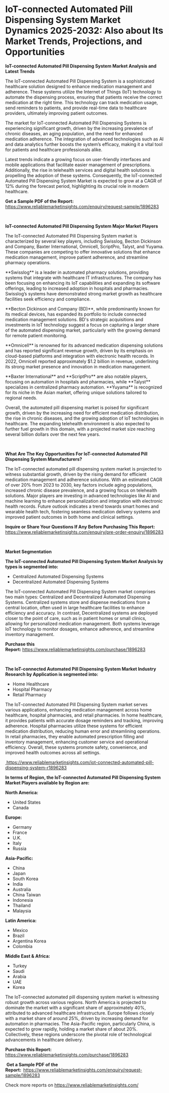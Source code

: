 <p><h1>IoT-connected Automated Pill Dispensing System Market Dynamics 2025-2032: Also about Its Market Trends, Projections, and Opportunities</h1></p><p><strong>IoT-connected Automated Pill Dispensing System Market Analysis and Latest Trends</strong></p>
<p><p>The IoT-connected Automated Pill Dispensing System is a sophisticated healthcare solution designed to enhance medication management and adherence. These systems utilize the Internet of Things (IoT) technology to automate the dispensing process, ensuring that patients receive the correct medication at the right time. This technology can track medication usage, send reminders to patients, and provide real-time data to healthcare providers, ultimately improving patient outcomes.</p><p>The market for IoT-connected Automated Pill Dispensing Systems is experiencing significant growth, driven by the increasing prevalence of chronic diseases, an aging population, and the need for enhanced medication adherence. The integration of advanced technologies such as AI and data analytics further boosts the system’s efficacy, making it a vital tool for patients and healthcare professionals alike. </p><p>Latest trends indicate a growing focus on user-friendly interfaces and mobile applications that facilitate easier management of prescriptions. Additionally, the rise in telehealth services and digital health solutions is propelling the adoption of these systems. Consequently, the IoT-connected Automated Pill Dispensing System Market is expected to grow at a CAGR of 12% during the forecast period, highlighting its crucial role in modern healthcare.</p></p>
<p><strong>Get a Sample PDF of the Report:&nbsp;</strong> <a href="https://www.reliablemarketinsights.com/enquiry/request-sample/1896283?utm_campaign=2609&utm_medium=2&utm_source=Github&utm_content=ia&utm_term=28032025&utm_id=iot-connected-automated-pill-dispensing-system">https://www.reliablemarketinsights.com/enquiry/request-sample/1896283</a></p>
<p>&nbsp;</p>
<p><strong>IoT-connected Automated Pill Dispensing System Major Market Players</strong></p>
<p><p>The IoT-connected Automated Pill Dispensing System market is characterized by several key players, including Swisslog, Becton Dickinson and Company, Baxter International, Omnicell, ScriptPro, Talyst, and Yuyama. These companies are competing to offer innovative solutions that enhance medication management, improve patient adherence, and streamline pharmacy operations.</p><p>**Swisslog** is a leader in automated pharmacy solutions, providing systems that integrate with healthcare IT infrastructures. The company has been focusing on enhancing its IoT capabilities and expanding its software offerings, leading to increased adoption in hospitals and pharmacies. Swisslog’s systems have demonstrated strong market growth as healthcare facilities seek efficiency and compliance.</p><p>**Becton Dickinson and Company (BD)**, while predominantly known for its medical devices, has expanded its portfolio to include connected medication management solutions. BD's strategic acquisitions and investments in IoT technology suggest a focus on capturing a larger share of the automated dispensing market, particularly with the growing demand for remote patient monitoring.</p><p>**Omnicell** is renowned for its advanced medication dispensing solutions and has reported significant revenue growth, driven by its emphasis on cloud-based platforms and integration with electronic health records. In 2022, Omnicell reported approximately $1.2 billion in revenue, underlining its strong market presence and innovation in medication management.</p><p>**Baxter International** and **ScriptPro** are also notable players, focusing on automation in hospitals and pharmacies, while **Talyst** specializes in centralized pharmacy automation. **Yuyama** is recognized for its niche in the Asian market, offering unique solutions tailored to regional needs.</p><p>Overall, the automated pill dispensing market is poised for significant growth, driven by the increasing need for efficient medication distribution, the rise in chronic diseases, and the growing adoption of IoT technologies in healthcare. The expanding telehealth environment is also expected to further fuel growth in this domain, with a projected market size reaching several billion dollars over the next few years.</p></p>
<p>&nbsp;</p>
<p><strong>What Are The Key Opportunities For IoT-connected Automated Pill Dispensing System Manufacturers?</strong></p>
<p><p>The IoT-connected automated pill dispensing system market is projected to witness substantial growth, driven by the rising demand for efficient medication management and adherence solutions. With an estimated CAGR of over 20% from 2023 to 2030, key factors include aging populations, increased chronic disease prevalence, and a growing focus on telehealth solutions. Major players are investing in advanced technologies like AI and machine learning to enhance personalization and integration with electronic health records. Future outlook indicates a trend towards smart homes and wearable health tech, fostering seamless medication delivery systems and improved patient outcomes in both home and clinical settings.</p></p>
<p><strong>Inquire or Share Your Questions If Any Before Purchasing This Report:</strong> <a href="https://www.reliablemarketinsights.com/enquiry/pre-order-enquiry/1896283?utm_campaign=2609&utm_medium=2&utm_source=Github&utm_content=ia&utm_term=28032025&utm_id=iot-connected-automated-pill-dispensing-system">https://www.reliablemarketinsights.com/enquiry/pre-order-enquiry/1896283</a></p>
<p>&nbsp;</p>
<p><strong>Market Segmentation</strong></p>
<p><strong>The IoT-connected Automated Pill Dispensing System Market Analysis by types is segmented into:</strong></p>
<p><ul><li>Centralized Automated Dispensing Systems</li><li>Decentralized Automated Dispensing Systems</li></ul></p>
<p><p>The IoT-connected Automated Pill Dispensing System market comprises two main types: Centralized and Decentralized Automated Dispensing Systems. Centralized systems store and dispense medications from a central location, often used in large healthcare facilities to enhance efficiency and accuracy. In contrast, Decentralized systems are deployed closer to the point of care, such as in patient homes or small clinics, allowing for personalized medication management. Both systems leverage IoT technology to monitor dosages, enhance adherence, and streamline inventory management.</p></p>
<p><strong>Purchase this Report:&nbsp;</strong><a href="https://www.reliablemarketinsights.com/purchase/1896283?utm_campaign=2609&utm_medium=2&utm_source=Github&utm_content=ia&utm_term=28032025&utm_id=iot-connected-automated-pill-dispensing-system">https://www.reliablemarketinsights.com/purchase/1896283</a></p>
<p>&nbsp;</p>
<p><strong>The IoT-connected Automated Pill Dispensing System Market Industry Research by Application is segmented into:</strong></p>
<p><ul><li>Home Healthcare</li><li>Hospital Pharmacy</li><li>Retail Pharmacy</li></ul></p>
<p><p>The IoT-connected Automated Pill Dispensing System market serves various applications, enhancing medication management across home healthcare, hospital pharmacies, and retail pharmacies. In home healthcare, it provides patients with accurate dosage reminders and tracking, improving adherence. Hospital pharmacies utilize these systems for efficient medication distribution, reducing human error and streamlining operations. In retail pharmacies, they enable automated prescription filling and inventory management, enhancing customer service and operational efficiency. Overall, these systems promote safety, convenience, and improved health outcomes across all settings.</p></p>
<p><a href="https://www.reliablemarketinsights.com/iot-connected-automated-pill-dispensing-system-r1896283?utm_campaign=2609&utm_medium=2&utm_source=Github&utm_content=ia&utm_term=28032025&utm_id=iot-connected-automated-pill-dispensing-system">&nbsp;https://www.reliablemarketinsights.com/iot-connected-automated-pill-dispensing-system-r1896283</a></p>
<p><strong>In terms of Region, the IoT-connected Automated Pill Dispensing System Market Players available by Region are:</strong></p>
<p>
    <p> <strong> North America: </strong>
        <ul>
            <li>United States</li>
            <li>Canada</li>
        </ul>
        </p> 
    <p> <strong> Europe: </strong>
        <ul>
            <li>Germany</li>
            <li>France</li>
            <li>U.K.</li>
            <li>Italy</li>
            <li>Russia</li>
        </ul>
        </p> 
    <p> <strong> Asia-Pacific: </strong>
        <ul>
            <li>China</li>
            <li>Japan</li>
            <li>South Korea</li>
            <li>India</li>
            <li>Australia</li>
            <li>China Taiwan</li>
            <li>Indonesia</li>
            <li>Thailand</li>
            <li>Malaysia</li>
        </ul>
        </p> 
    <p> <strong> Latin America: </strong>
        <ul>
            <li>Mexico</li>
            <li>Brazil</li>
            <li>Argentina Korea</li>
            <li>Colombia</li>
        </ul>
        </p> 
    <p> <strong> Middle East & Africa: </strong>
        <ul>
            <li>Turkey</li>
            <li>Saudi</li>
            <li>Arabia</li>
            <li>UAE</li>
            <li>Korea</li>
        </ul>
    </p>
    </p>
<p><p>The IoT-connected automated pill dispensing system market is witnessing robust growth across various regions. North America is projected to dominate the market with a significant share of approximately 40%, attributed to advanced healthcare infrastructure. Europe follows closely with a market share of around 25%, driven by increasing demand for automation in pharmacies. The Asia-Pacific region, particularly China, is expected to grow rapidly, holding a market share of about 20%. Collectively, these regions underscore the pivotal role of technological advancements in healthcare delivery.</p></p>
<p><strong>Purchase this Report: </strong><a href="https://www.reliablemarketinsights.com/purchase/1896283?utm_campaign=2609&utm_medium=2&utm_source=Github&utm_content=ia&utm_term=28032025&utm_id=iot-connected-automated-pill-dispensing-system">https://www.reliablemarketinsights.com/purchase/1896283</a></p>
<p>&nbsp;<strong>Get a Sample PDF of the Report:&nbsp;&nbsp;</strong><a href="https://www.reliablemarketinsights.com/enquiry/request-sample/1896283?utm_campaign=2609&utm_medium=2&utm_source=Github&utm_content=ia&utm_term=28032025&utm_id=iot-connected-automated-pill-dispensing-system">https://www.reliablemarketinsights.com/enquiry/request-sample/1896283</a></p>
<p><strong></strong></p>
<p>Check more reports on <a href="https://www.reliablemarketinsights.com/?utm_campaign=2609&utm_medium=2&utm_source=Github&utm_content=ia&utm_term=28032025&utm_id=iot-connected-automated-pill-dispensing-system">https://www.reliablemarketinsights.com/</a></p>